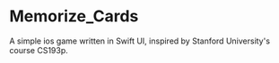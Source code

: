 # Memorize_Cards
A simple ios game written in Swift UI, inspired by Stanford University's course CS193p. 
